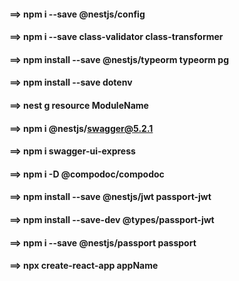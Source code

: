 #### ==> npm i --save @nestjs/config
#### ==> npm i --save class-validator class-transformer
#### ==> npm install --save @nestjs/typeorm typeorm pg
#### ==> npm install --save dotenv
#### ==> nest g resource ModuleName
#### ==> npm i @nestjs/swagger@5.2.1
#### ==> npm i swagger-ui-express
#### ==> npm i -D @compodoc/compodoc
#### ==> npm install --save @nestjs/jwt passport-jwt
#### ==> npm install --save-dev @types/passport-jwt
#### ==> npm i --save @nestjs/passport passport
#### ==> npx create-react-app appName
